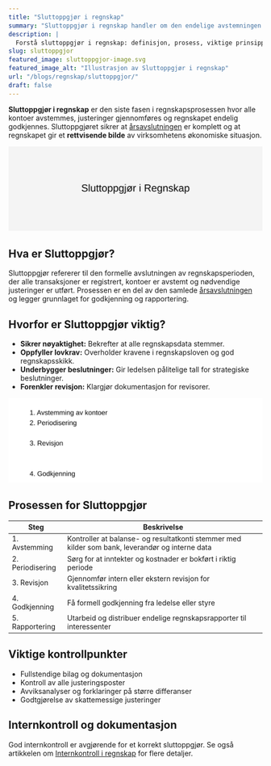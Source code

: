 ```yaml
---
title: "Sluttoppgjør i regnskap"
summary: "Sluttoppgjør i regnskap handler om den endelige avstemningen og oppsummeringen av regnskapet ved periodens slutt. Lær om prosess, dokumentasjon og kontrollpunkter."
description: |
  Forstå sluttoppgjør i regnskap: definisjon, prosess, viktige prinsipper og praktiske eksempler for norsk regnskapsføring.
slug: sluttoppgjor
featured_image: sluttoppgjor-image.svg
featured_image_alt: "Illustrasjon av Sluttoppgjør i regnskap"
url: "/blogs/regnskap/sluttoppgjor/"
draft: false
---
```


**Sluttoppgjør i regnskap** er den siste fasen i regnskapsprosessen hvor alle kontoer avstemmes, justeringer gjennomføres og regnskapet endelig godkjennes. Sluttoppgjøret sikrer at [årsavslutningen](/blogs/regnskap/hva-er-aarsavslutning "Årsavslutning i regnskap") er komplett og at regnskapet gir et **rettvisende bilde** av virksomhetens økonomiske situasjon.

![Illustrasjon av Sluttoppgjør i regnskap](sluttoppgjor-image.svg)

## Hva er Sluttoppgjør?

Sluttoppgjør refererer til den formelle avslutningen av regnskapsperioden, der alle transaksjoner er registrert, kontoer er avstemt og nødvendige justeringer er utført. Prosessen er en del av den samlede [årsavslutningen](/blogs/regnskap/hva-er-aarsavslutning "Årsavslutning i regnskap") og legger grunnlaget for godkjenning og rapportering.

## Hvorfor er Sluttoppgjør viktig?

- **Sikrer nøyaktighet:** Bekrefter at alle regnskapsdata stemmer.
- **Oppfyller lovkrav:** Overholder kravene i regnskapsloven og god regnskapsskikk.
- **Underbygger beslutninger:** Gir ledelsen pålitelige tall for strategiske beslutninger.
- **Forenkler revisjon:** Klargjør dokumentasjon for revisorer.

![Oversikt over prosessen for sluttoppgjør](sluttoppgjor-prosess.svg)

## Prosessen for Sluttoppgjør

| Steg | Beskrivelse |
|------|-------------|
| 1. Avstemming | Kontroller at balanse- og resultatkonti stemmer med kilder som bank, leverandør og interne data |
| 2. Periodisering | Sørg for at inntekter og kostnader er bokført i riktig periode |
| 3. Revisjon | Gjennomfør intern eller ekstern revisjon for kvalitetssikring |
| 4. Godkjenning | Få formell godkjenning fra ledelse eller styre |
| 5. Rapportering | Utarbeid og distribuer endelige regnskapsrapporter til interessenter |

## Viktige kontrollpunkter

- Fullstendige bilag og dokumentasjon
- Kontroll av alle justeringsposter
- Avviksanalyser og forklaringer på større differanser
- Godtgjørelse av skattemessige justeringer

## Internkontroll og dokumentasjon

God internkontroll er avgjørende for et korrekt sluttoppgjør. Se også artikkelen om [Internkontroll i regnskap](/blogs/regnskap/hva-er-internkontroll "Hva er Internkontroll i regnskap") for flere detaljer.
